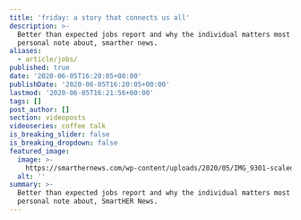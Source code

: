 ```yaml
---
title: 'friday: a story that connects us all'
description: >-
  Better than expected jobs report and why the individual matters most! plus ~ a
  personal note about, smarther news.
aliases:
  - article/jobs/
published: true
date: '2020-06-05T16:20:05+00:00'
publishDate: '2020-06-05T16:20:05+00:00'
lastmod: '2020-06-05T16:21:56+00:00'
tags: []
post_author: []
section: videoposts
videoseries: coffee talk
is_breaking_slider: false
is_breaking_dropdown: false
featured_image:
  image: >-
    https://smarthernews.com/wp-content/uploads/2020/05/IMG_9301-scaled-e1589841577220-890x1024.jpg
  alt: ''
summary: >-
  Better than expected jobs report and why the individual matters most! PLUS ~ a
  personal note about, SmartHER News.
---
```

